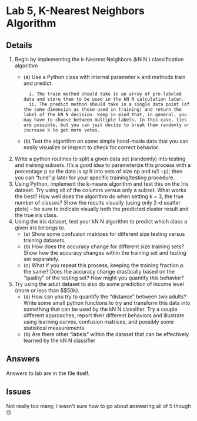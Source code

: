 # Lab 5, K-Nearest Neighbors Algorithm

## Details

1. Begin by implementing the k-Nearest Neighbors (kN N ) classification algorithm
    - (a) Use a Python class with internal parameter k and methods train and predict.
    
            i. The train method should take in an array of pre-labeled data and store them to be used in the kN N calculation later.
            ii. The predict method should take in a single data point (of the same dimension as those used in training) and return the label of the kN N decision. Keep in mind that, in general, you may have to choose between multiple labels. In this case, ties are possible, but you can just decide to break them randomly or increase k to get more votes.
            
    - (b) Test the algorithm on some simple hand-made data that you can easily visualize or inspect to check for correct behavior.
2. Write a python routines to split a given data set (randomly) into testing and training subsets. It’s a good idea to parameterize this process with a percentage p so the data is split into sets of size np and n(1 −p); then you can “tune” p later for your specific training/testing procedure.
3. Using Python, implement the k-means algorithm and test this on the Iris dataset. Try using all of the columns versus only a subset. What works the best? How well does the algorithm do when setting k = 3, the true number of classes? Show the results visually (using only 2-d scatter plots) – be sure to indicate visually both the predicted cluster result and the true iris class.
4. Using the iris dataset, test your kN N algorithm to predict which class a given iris belongs to.
    - (a) Show some confusion matrices for different size testing versus training datasets.
    - (b) How does the accuracy change for different size training sets? Show how the accuracy changes within the training set and testing set separately.
    - (c) What if you repeat this process, keeping the training fraction p the same? Does the accuracy change drastically based on the “quality” of the testing set? How might you quantify this behavior?
5. Try using the adult dataset to also do some prediction of income level (more or less than $\$50k).
    - (a) How can you try to quantify the “distance” between two adults? Write some small python functions to try and transform this data into something that can be used by the kN N classifier. Try a couple different approaches, report their different behaviors and illustrate using learning curves, confusion matrices, and possibly some statistical measurements.
    - (b) Are there other “labels” within the dataset that can be effectively learned by the kN N classifier

## Answers

Answers to lab are in the file itself.

## Issues

Not really too many, I wasn't sure how to go about answering all of 5 though :cry: